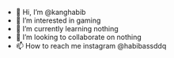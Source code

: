 - 👋 Hi, I’m @kanghabib
- 👀 I’m interested in gaming
- 🌱 I’m currently learning nothing
- 💞️ I’m looking to collaborate on nothing
- 📫 How to reach me instagram @habibassddq

<!---
kanghabib/kanghabib is a ✨ special ✨ repository because its `README.md` (this file) appears on your GitHub profile.
You can click the Preview link to take a look at your changes.
--->

